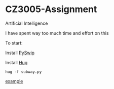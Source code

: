 # CZ3005-Assignment
Artificial Intelligence

I have spent way too much time and effort on this

To start:

Install [PySwip](https://github.com/yuce/pyswip)

Install [Hug](https://www.hug.rest/website/quickstart)

```hug -f subway.py```




[example](https://youtu.be/DFoHx06epk0)
